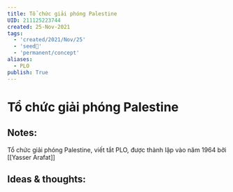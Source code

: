 ```yaml
---
title: Tổ chức giải phóng Palestine
UID: 211125223744
created: 25-Nov-2021
tags:
  - 'created/2021/Nov/25'
  - 'seed🥜'
  - 'permanent/concept'
aliases:
  - PLO
publish: True
---
```

# Tổ chức giải phóng Palestine

## Notes:
Tổ chức giải phóng Palestine, viết tắt PLO, được thành lập vào năm 1964 bởi [[Yasser Arafat]]

## Ideas & thoughts:


